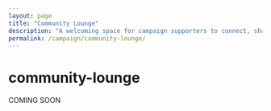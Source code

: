 ```yaml
---
layout: page
title: "Community Lounge"
description: "A welcoming space for campaign supporters to connect, share ideas, and collaborate on building progressive change in our community."
permalink: /campaign/community-lounge/
---
```


# community-lounge
COMING SOON